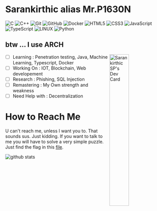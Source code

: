 # Sarankirthic alias Mr.P1630N

![C](https://img.shields.io/badge/C-007396.svg?&style=flat&logo=c&logoColor=white)
![C++](https://img.shields.io/badge/C++-007396.svg?&style=flat&logo=cplusplus&logoColor=white)
![Git](https://img.shields.io/badge/GIT-%23F05033.svg?&style=flat&logo=git&logoColor=white)
![GitHub](https://img.shields.io/badge/GITHUB-%23121011.svg?&style=flat&logo=github&logoColor=white)
![Docker](https://img.shields.io/badge/DOCKER-2496ED.svg?&style=flat&logo=docker&logoColor=white)
![HTML5](https://img.shields.io/badge/HTML5-E34F26.svg?&style=flat&logo=html5&logoColor=white)
![CSS3](https://img.shields.io/badge/CSS3-%231572B6.svg?&style=flat&logo=css3&logoColor=white)
![JavaScript](https://img.shields.io/badge/JAVASCRIPT-323330.svg?&style=flat&logo=javascript&logoColor=%23F7DF1E)
![TypeScript](https://img.shields.io/badge/TYPESCRIPT-%23007ACC.svg?&style=flat&logo=typescript&logoColor=white)
![LINUX](https://img.shields.io/badge/LINUX-FCC624?style=flat&logo=linux&logoColor=black)
![Python](https://img.shields.io/badge/PYTHON-%3776AB?&style=flat&logo=python&logoColor=white)


## btw ... I use ARCH
<a href="https://app.daily.dev/Mr_P1630n"><img align="right" src="https://api.daily.dev/devcards/d71e972606f24f5b984d450fe901dfd1.png?r=go3" width="35%" alt="Sarankirthic SP's Dev Card"/></a>

- [ ] Learning        : Penetration testing, Java, Machine Learning, Typescript, Docker
- [ ] Working On      : IOT, Blockchain, Web developement
- [ ] Research        : Phishing, SQL Injection
- [ ] Remastering     : My Own strength and weakness
- [ ] Need Help with  : Decentralization

# How to Reach Me
U can't reach me, unless I want you to. That sounds sus. Just kidding. If you want to talk to me you will have to solve a very simple puzzle. Just find the flag in this [file](https://github.com/sarankirthic/tcatnoC_eM).

![github stats](https://github-stats-alpha.vercel.app/api/?username=sarankirthic&tc=333&ic=333)
